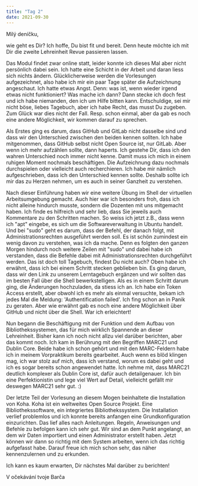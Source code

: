```yaml
---
title: "Tag 2"
date: 2021-09-30
---
```


Milý deníčku,

wie geht es Dir? Ich hoffe, Du bist fit und bereit. Denn heute möchte ich mit Dir die zweite Lehreinheit Revue passieren lassen.

Das Modul findet zwar online statt, leider konnte ich dieses Mal aber nicht persönlich dabei sein. Ich hatte eine Schicht in der Arbeit und daran liess sich nichts ändern.
Glücklicherweise werden die Vorlesungen aufgezeichnet, also habe ich mir ein paar Tage später die Aufzeichnung angeschaut. Ich hatte etwas Angst. Denn: was ist, wenn wieder
irgend etwas nicht funktioniert? Was mache ich dann? Dann stecke ich doch fest und ich habe niemanden, den ich um Hilfe bitten kann. Entschuldige, sei mir nicht böse, liebes
Tagebuch, aber ich habe Recht, das musst Du zugeben. Zum Glück war dies nicht der Fall. Resp. schon einmal, aber da gab es noch eine andere Möglichkeit, wir kommen darauf
zu sprechen.

Als Erstes ging es darum, dass GitHub und GitLab nicht dasselbe sind und dass wir den Unterschied zwischen den beiden kennen sollten. Ich habe mitgenommen, dass GitHub selbst
nicht Open Source ist, nur GitLab. Aber wenn ich mehr aufzählen sollte, dann haperts. Ich gestehe Dir, dass ich den wahren Unterschied noch immer nicht kenne. Damit muss ich
mich in einem ruhigen Moment nochmals beschäftigen. Die Aufzeichnung dazu nochmals durchspielen oder vielleicht auch recherchieren. Ich habe mir nämlich aufgeschrieben, dass
ich den Unterschied kennen sollte. Deshalb sollte ich mir das zu Herzen nehmen, um es auch in seiner Ganzheit zu verstehen.

Nach dieser Einführung haben wir eine weitere Übung im Shell der virtuellen Arbeitsumgebung gemacht. Auch hier war ich besonders froh, dass ich nicht alleine hindurch musste,
sondern die Dozenten mit uns mitgemacht haben. Ich finde es hilfreich und sehr lieb, dass Sie jeweils auch Kommentare zu den Schritten machen. So weiss ich jetzt z.B., dass wenn
ich "apt" eingebe, es sich um die Softwareverwaltung in Ubuntu handelt. Und bei "sudo" geht es darum, dass der Befehl, der danach folgt, mit Administrationsrechten
ausgeführt werden soll. Es ist schön zumindest ein wenig davon zu verstehen, was ich da mache. Denn es folgten den ganzen Morgen hindurch noch weitere Zeilen mit "sudo" und 
dabei habe ich verstanden, dass die Befehle dabei mit Administrationsrechten durchgeführt werden. Das ist doch toll Tagebuch, findest Du nicht auch?
Oben habe ich erwähnt, dass ich bei einem Schritt stecken geblieben bin. Es ging darum, dass wir den Link zu unserem Lerntagebuch ergänzen und wir sollten das im besten Fall
über die Shell bewerkstelligen. Als es in einem Schritt darum ging, die Änderungen hochzuladen, da stiess ich an. Ich habe ein Token Access erstellt, aber obwohl ich es
mehr als einmal versuchte, bekam ich jedes Mal die Meldung: 'Authentification failed'. Ich fing schon an in Panik zu geraten. Aber wie erwähnt gab es noch eine andere 
Möglichkeit über GitHub und nicht über die Shell. War ich erleichtert!

Nun begann die Beschäftigung mit der Funktion und dem Aufbau von Bibliothekssystemen, das für mich wirklich Spannende an dieser Lehreinheit. Bisher kann ich noch nicht allzu
viel darüber berichten, aber das kommt noch.
Ich kam in Berührung mit den Begriffen MARC21 und Dublin Core. Beide habe ich schon gehört und mit den MARC-Feldern habe ich in meinem Vorpraktikum bereits gearbeitet. Auch
wenn es blöd klingen mag, ich war stolz auf mich, dass ich verstand, worum es dabei geht und ich es sogar bereits schon angewendet hatte. Ich nehme mit, dass MARC21 deutlich
komplexer als Dublin Core ist, dafür auch detailgenauer. Ich bin eine Perfektionistin und lege viel Wert auf Detail, vielleicht gefällt mir deswegen MARC21 sehr gut. :)

Der letzte Teil der Vorlesung an diesem Mogen beinhaltete die Installation von Koha. Koha ist ein weltweites Open Source Projekt. Eine Bibliothekssoftware, ein integriertes
Bibliothekssystem.
Die Installation verlief problemlos und ich konnte bereits anfangen eine Grundkonfiguration einzurichten. Das lief alles nach Anleitungen. Regeln, Anweisungen und Befehle zu 
befolgen kann ich sehr gut. Wir sind an dem Punkt angelangt, an dem wir Daten importiert und einen Administrator erstellt haben. Jetzt können wir dann so richtig
mit dem System arbeiten, wenn ich das richtig aufgefasst habe. Darauf freue ich mich schon sehr, das näher kennenzulernen und zu erkunden.

Ich kann es kaum erwarten, Dir nächstes Mal darüber zu berichten!

V očekávání
tvoje Barča


